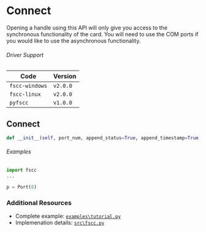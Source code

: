 # Connect

Opening a handle using this API will only give you access to the
synchronous functionality of the card. You will need to use the COM ports
if you would like to use the asynchronous functionality.

###### Driver Support
| Code           | Version
| -------------- | --------
| `fscc-windows` | `v2.0.0`
| `fscc-linux`   | `v2.0.0`
| `pyfscc`       | `v1.0.0`


## Connect
```python
def __init__(self, port_num, append_status=True, append_timestamp=True)
```

###### Examples
```python
import fscc
...

p = Port(0)
```


### Additional Resources
- Complete example: [`examples\tutorial.py`](https://github.com/commtech/netfscc/blob/master/examples/tutorial.py)
- Implemenation details: [`src\fscc.py`](https://github.com/commtech/netfscc/blob/master/src/fscc.py)

